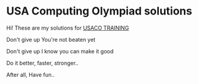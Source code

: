 # USA Computing Olympiad solutions

Hi! These are my solutions for [USACO TRAINING](https://train.usaco.org/)

Don't give up 
You're not beaten yet

Don't give up
I know you can make it good

Do it better, faster, stronger..

After all, Have fun..
